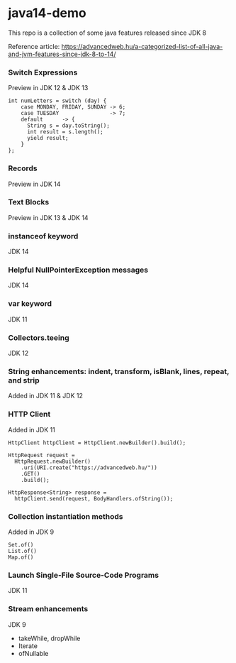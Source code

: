 # java14-demo

This repo is a collection of some 
java features released since JDK 8

Reference article: https://advancedweb.hu/a-categorized-list-of-all-java-and-jvm-features-since-jdk-8-to-14/

### Switch Expressions
Preview in JDK 12 & JDK 13


```
int numLetters = switch (day) {
    case MONDAY, FRIDAY, SUNDAY -> 6;
    case TUESDAY                -> 7;
    default      -> {
      String s = day.toString();
      int result = s.length();
      yield result;
    }
};
```

### Records
Preview in JDK 14

### Text Blocks
Preview in JDK 13 & JDK 14

### instanceof keyword
JDK 14

### Helpful NullPointerException messages
JDK 14

### var keyword
JDK 11

### Collectors.teeing
JDK 12

### String enhancements: indent, transform, isBlank, lines, repeat, and strip
Added in JDK 11 & JDK 12

### HTTP Client
Added in JDK 11

```
HttpClient httpClient = HttpClient.newBuilder().build();

HttpRequest request =
  HttpRequest.newBuilder()
    .uri(URI.create("https://advancedweb.hu/"))
    .GET()
    .build();

HttpResponse<String> response =
  httpClient.send(request, BodyHandlers.ofString());
```

### Collection instantiation methods
Added in JDK 9

```
Set.of()
List.of()
Map.of()
```

### Launch Single-File Source-Code Programs
JDK 11

### Stream enhancements
JDK 9

- takeWhile, dropWhile
- Iterate
- ofNullable